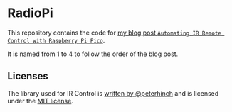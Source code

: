 # RadioPi

This repository contains the code for [my blog post `Automating IR Remote Control with Raspberry Pi Pico`](https://blog.kondev.de/radiopi).

It is named from 1 to 4 to follow the order of the blog post.

## Licenses

The library used for IR Control is [written by @peterhinch](https://github.com/peterhinch/micropython_ir) and is licensed under the [MIT license](https://github.com/peterhinch/micropython_ir/blob/master/LICENSE).
